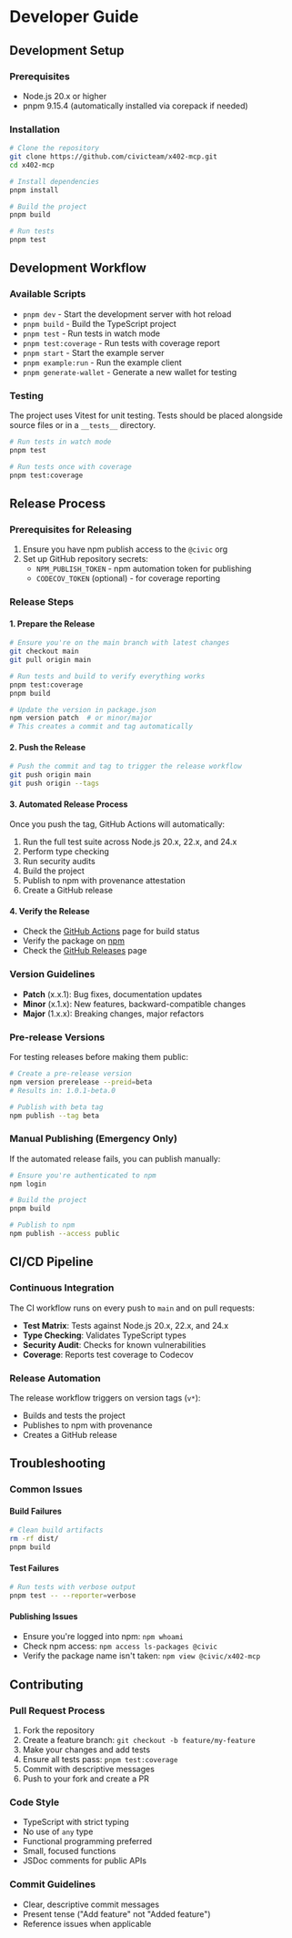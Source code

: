 # Developer Guide

## Development Setup

### Prerequisites
- Node.js 20.x or higher
- pnpm 9.15.4 (automatically installed via corepack if needed)

### Installation
```bash
# Clone the repository
git clone https://github.com/civicteam/x402-mcp.git
cd x402-mcp

# Install dependencies
pnpm install

# Build the project
pnpm build

# Run tests
pnpm test
```

## Development Workflow

### Available Scripts
- `pnpm dev` - Start the development server with hot reload
- `pnpm build` - Build the TypeScript project
- `pnpm test` - Run tests in watch mode
- `pnpm test:coverage` - Run tests with coverage report
- `pnpm start` - Start the example server
- `pnpm example:run` - Run the example client
- `pnpm generate-wallet` - Generate a new wallet for testing

### Testing
The project uses Vitest for unit testing. Tests should be placed alongside source files or in a `__tests__` directory.

```bash
# Run tests in watch mode
pnpm test

# Run tests once with coverage
pnpm test:coverage
```

## Release Process

### Prerequisites for Releasing
1. Ensure you have npm publish access to the `@civic` org
2. Set up GitHub repository secrets:
   - `NPM_PUBLISH_TOKEN` - npm automation token for publishing
   - `CODECOV_TOKEN` (optional) - for coverage reporting

### Release Steps

#### 1. Prepare the Release
```bash
# Ensure you're on the main branch with latest changes
git checkout main
git pull origin main

# Run tests and build to verify everything works
pnpm test:coverage
pnpm build

# Update the version in package.json
npm version patch  # or minor/major
# This creates a commit and tag automatically
```

#### 2. Push the Release
```bash
# Push the commit and tag to trigger the release workflow
git push origin main
git push origin --tags
```

#### 3. Automated Release Process
Once you push the tag, GitHub Actions will automatically:
1. Run the full test suite across Node.js 20.x, 22.x, and 24.x
2. Perform type checking
3. Run security audits
4. Build the project
5. Publish to npm with provenance attestation
6. Create a GitHub release

#### 4. Verify the Release
- Check the [GitHub Actions](https://github.com/civicteam/x402-mcp/actions) page for build status
- Verify the package on [npm](https://www.npmjs.com/package/@civic/x402-mcp)
- Check the [GitHub Releases](https://github.com/civicteam/x402-mcp/releases) page

### Version Guidelines
- **Patch** (x.x.1): Bug fixes, documentation updates
- **Minor** (x.1.x): New features, backward-compatible changes
- **Major** (1.x.x): Breaking changes, major refactors

### Pre-release Versions
For testing releases before making them public:

```bash
# Create a pre-release version
npm version prerelease --preid=beta
# Results in: 1.0.1-beta.0

# Publish with beta tag
npm publish --tag beta
```

### Manual Publishing (Emergency Only)
If the automated release fails, you can publish manually:

```bash
# Ensure you're authenticated to npm
npm login

# Build the project
pnpm build

# Publish to npm
npm publish --access public
```

## CI/CD Pipeline

### Continuous Integration
The CI workflow runs on every push to `main` and on pull requests:
- **Test Matrix**: Tests against Node.js 20.x, 22.x, and 24.x
- **Type Checking**: Validates TypeScript types
- **Security Audit**: Checks for known vulnerabilities
- **Coverage**: Reports test coverage to Codecov

### Release Automation
The release workflow triggers on version tags (`v*`):
- Builds and tests the project
- Publishes to npm with provenance
- Creates a GitHub release

## Troubleshooting

### Common Issues

#### Build Failures
```bash
# Clean build artifacts
rm -rf dist/
pnpm build
```

#### Test Failures
```bash
# Run tests with verbose output
pnpm test -- --reporter=verbose
```

#### Publishing Issues
- Ensure you're logged into npm: `npm whoami`
- Check npm access: `npm access ls-packages @civic`
- Verify the package name isn't taken: `npm view @civic/x402-mcp`

## Contributing

### Pull Request Process
1. Fork the repository
2. Create a feature branch: `git checkout -b feature/my-feature`
3. Make your changes and add tests
4. Ensure all tests pass: `pnpm test:coverage`
5. Commit with descriptive messages
6. Push to your fork and create a PR

### Code Style
- TypeScript with strict typing
- No use of `any` type
- Functional programming preferred
- Small, focused functions
- JSDoc comments for public APIs

### Commit Guidelines
- Clear, descriptive commit messages
- Present tense ("Add feature" not "Added feature")
- Reference issues when applicable

